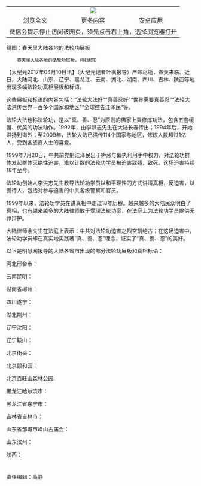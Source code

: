 

<table>
  <tr>
    <td align="center" colspan="3">
      <a href="https://github.com/ogate/ogate/blob/master/README.md"><img src="https://cloud.githubusercontent.com/assets/11880933/13434984/f430fae2-e012-11e5-814f-c2df1e82b247.jpg"/></a>
    </td>
  </tr>
  <tr>
    <td align="center">
      <a href="https://s3.ap-south-1.amazonaws.com/ogatem/oGate.htm?c817098&from=oNote">浏览全文</a>
    </td>
    <td align="center">
      <a href="https://s3.ap-south-1.amazonaws.com/ogatem/oGate.htm?from=oNote">更多内容</a>
    </td>
    <td align="center">
      <a href="https://raw.githubusercontent.com/ogate/up/master/ogate.apk">安卓应用</a>
    </td>
  </tr>
  <tr>
    <td align="center" colspan="3">
      微信会提示停止访问该网页，须先点击右上角，选择浏览器打开
    </td>
  </tr>
</table>    



组图：春天里大陆各地的法轮功展板






        春天里大陆各地的法轮功展板。（明慧网）




【大纪元2017年04月10日讯】（大纪元记者叶枫报导）严寒尽逝，春天来临。近日，大陆河北、山东、辽宁、黑龙江、云南、湖北、湖南、四川、吉林、陕西等地出现多幅法轮功真相展板和标语。


这些展板和标语的内容包括：“法轮大法好”“真善忍好”“世界需要真善忍”“法轮大法洪传世界一百多个国家和地区”“全球控告江泽民”等。


法轮大法也称法轮功，是以“真、善、忍”为原则的佛家上乘修炼功法，包含五套缓慢、优美的功法动作。1992年，由李洪志先生在大陆长春传出；1994年后，开始洪扬到海外；至2009年，法轮大法已洪传114个国家与地区，修炼人数超过1亿人，受到各族裔人士的喜爱。


1999年7月20日，中共前党魁江泽民出于妒忌与偏执利用手中权力，对法轮功群体发起群体灭绝性迫害，难以计数的法轮功学员被迫害致残、致死。这场迫害持续18年至今。


法轮功创始人李洪志先生教导法轮功学员以和平理性的方式讲清真相，反迫害，以善待人，包括对参与迫害的中共各级警察和官员。


1999年以来，法轮功学员在讲真相中走过18年历程。越来越多的大陆民众明白了真相，也有越来越多的大陆律师敢于受理法轮功案，在法庭上为法轮功学员提供无罪辩护。


大陆律师余文生在法庭上表示：中共对法轮功迫害之烈空前绝古；在这场迫害中，法轮功学员却在真实地实践著“真、善、忍”理念，证实了“真、善、忍”的美好。


以下是明慧网报导的大陆各省市出现的部分法轮功展板和真相标语：


河北邢台市：








云南昆明：








湖南省郴州：











四川遂宁：











湖北荆州：











辽宁沈阳：











辽宁鞍山：





北京街头：





北京颐和园：








北京百旺山森林公园:





黑龙江哈尔滨市：








黑龙江省东宁市：





吉林省吉林市：











山东省邹城市峄山古庙会：





山东滨州：





陕西：














#


责任编辑：高静




